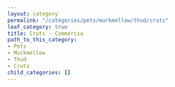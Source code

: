 ```yaml
---
layout: category
permalink: "/categories/pets/murkmellow/thud/cruts"
leaf_category: true
title: Cruts - Commercia
path_to_this_category:
- Pets
- Murkmellow
- Thud
- Cruts
child_categories: []
---
```

